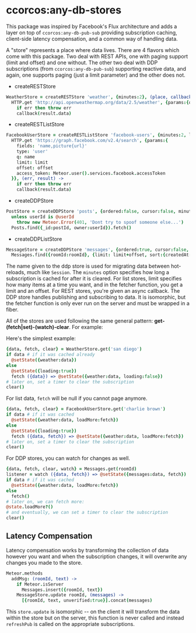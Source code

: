 # ccorcos:any-db-stores

This package was inspired by Facebook's Flux architecture and adds a layer on top of `ccorcos:any-db-pub-sub` providing subscription caching, client-side latency compensation, and a common way of handling data.

A "store" represents a place where data lives. There are 4 flavors which come with this package. Two deal with REST APIs, one with paging support (limit and offset) and one without. The other two deal with DDP subscriptions (from `ccorcos:any-db-pub-sub`) supporting reactive data, and again, one supports paging (just a limit parameter) and the other does not.

- createRESTStore

```coffee
WeatherStore = createRESTStore 'weather', {minutes:2}, (place, callback) ->
  HTTP.get 'http://api.openweathermap.org/data/2.5/weather', {params:{q:query}}, (err, result) ->
    if err then throw err
    callback(result.data)
```

- createRESTListStore

```coffee
FacebookUserStore = createRESTListStore 'facebook-users', {minutes:2, limit:10}, (name, {limit, offset}, callback) ->
  HTTP.get 'https://graph.facebook.com/v2.4/search', {params:{
    fields: 'name,picture{url}'
    type: 'user'
    q: name
    limit: limit
    offset: offset
    access_token: Meteor.user().services.facebook.accessToken
  }}, (err, result) ->
    if err then throw err
    callback(result.data)
```

- createDDPStore

```coffee
PostStore = createDDPStore 'posts', {ordered:false, cursor:false, minutes:2}, ([postId, userId]) ->
  unless userId is @userId
    throw new Meteor.Error(401, 'Dont try to spoof someone else...')
  Posts.find({_id:postId, owner:userId}).fetch()
```
- createDDPListStore

```coffee
MessageStore = createDDPStore 'messages', {ordered:true, cursor:false, minutes:2}, (roomId, {limit, offset}) ->
  Messages.find({roomId:roomId}, {limit: limit+offset, sort:{createdAt:-1}}).fetch()
```

The name given to the ddp store is used for migrating data between hot-reloads, much like `Session`.
The `minutes` option specifies how long a subscription is cached for after it is cleared.
For list stores, limit specifies how many items at a time you want, and in the fetcher function, you get a limit and an offset.
For REST stores, you're given an async callback. The DDP store handles publishing and subscribing to data. It is isomorphic, but the fetcher function is only ever run on the server and must be wrapped in a fiber.

All of the stores are used following the same general pattern: **get-(fetch|set)-(watch)-clear**. For example:

Here's the simplest example:

```coffee
{data, fetch, clear} = WeatherStore.get('san diego')
if data # if it was cached already
  @setState({weather:data})
else
  @setState({loading:true})
  fetch ({data}) => @setState({weather:data, loading:false})
# later on, set a timer to clear the subscription
clear()
```

For list data, `fetch` will be null if you cannot page anymore.

```coffee
{data, fetch, clear} = FacebookUserStore.get('charlie brown')
if data # if it was cached
  @setState({weather:data, loadMore:fetch})
else
  @setState({loading:true})
  fetch ({data, fetch}) => @setState({weather:data, loadMore:fetch})
# later on, set a timer to clear the subscription
clear()
```

For DDP stores, you can watch for changes as well.

```coffee
{data, fetch, clear, watch} = Messages.get(roomId)
listener = watch ({data, fetch}) => @setState({messages:data, fetch})
if data # if it was cached
  @setState({weather:data, loadMore:fetch})
else
  fetch()
# later on, we can fetch more:
@state.loadMore?()
# and eventually, we can set a timer to clear the subscription
clear()
```

## Latency Compensation

Latency compensation works by transforming the collection of data however you want and when the subscription changes, it will overwrite any changes you made to the store.

```coffee
Meteor.methods
  addMsg: (roomId, text) ->
    if Meteor.isServer
      Messages.insert({roomId, text})
    MessageStore.update roomId, (messages) ->
      [{roomId, text, unverified:true}].concat(messages)
```

This `store.update` is isomorphic -- on the client it will transform the data within the store but on the server, this function is never called and instead `refreshPub` is called on the appropriate subscriptions.
